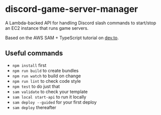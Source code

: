 # discord-game-server-manager

A Lambda-backed API for handling Discord slash commands to start/stop an EC2 instance that runs game servers.

Based on the AWS SAM + TypeScript tutorial on [dev.to](https://dev.to/elthrasher/managing-multiple-functions-with-aws-sam-and-webpack-1581).

## Useful commands

* `npm install` first
* `npm run build` to create bundles
* `npm run watch` to build on change
* `npm run lint` to check code style
* `npm test` to do just that
* `sam validate` to check your template
* `sam local start-api` to run it locally
* `sam deploy --guided` for your first deploy
* `sam deploy` thereafter
